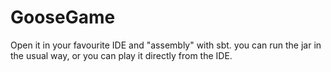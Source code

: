 # GooseGame

Open it in your favourite IDE and "assembly" with sbt.
you can run the jar in the usual way, or you can play it directly from the IDE.
